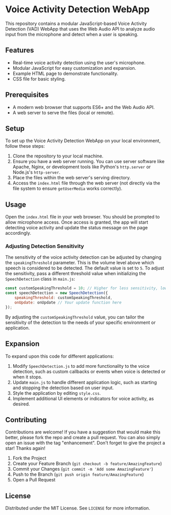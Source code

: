 
# Voice Activity Detection WebApp

This repository contains a modular JavaScript-based Voice Activity Detection (VAD) WebApp that uses the Web Audio API to analyze audio input from the microphone and detect when a user is speaking.

## Features

- Real-time voice activity detection using the user's microphone.
- Modular JavaScript for easy customization and expansion.
- Example HTML page to demonstrate functionality.
- CSS file for basic styling.

## Prerequisites

- A modern web browser that supports ES6+ and the Web Audio API.
- A web server to serve the files (local or remote).

## Setup

To set up the Voice Activity Detection WebApp on your local environment, follow these steps:

1. Clone the repository to your local machine.
2. Ensure you have a web server running. You can use server software like Apache, Nginx, or development tools like Python's `http.server` or Node.js's `http-server`.
3. Place the files within the web server's serving directory.
4. Access the `index.html` file through the web server (not directly via the file system to ensure `getUserMedia` works correctly).

## Usage

Open the `index.html` file in your web browser. You should be prompted to allow microphone access. Once access is granted, the app will start detecting voice activity and update the status message on the page accordingly.

### Adjusting Detection Sensitivity

The sensitivity of the voice activity detection can be adjusted by changing the `speakingThreshold` parameter. This is the volume level above which speech is considered to be detected. The default value is set to `5`. To adjust the sensitivity, pass a different threshold value when initializing the `SpeechDetection` class in `main.js`:

```javascript
const customSpeakingThreshold = 10; // Higher for less sensitivity, lower for more
const speechDetection = new SpeechDetection({
    speakingThreshold: customSpeakingThreshold,
    onUpdate: onUpdate // Your update function here
});
```

By adjusting the `customSpeakingThreshold` value, you can tailor the sensitivity of the detection to the needs of your specific environment or application.

## Expansion

To expand upon this code for different applications:

1. Modify `SpeechDetection.js` to add more functionality to the voice detection, such as custom callbacks or events when voice is detected or when it stops.
2. Update `main.js` to handle different application logic, such as starting and stopping the detection based on user input.
3. Style the application by editing `style.css`.
4. Implement additional UI elements or indicators for voice activity, as desired.

## Contributing

Contributions are welcome! If you have a suggestion that would make this better, please fork the repo and create a pull request. You can also simply open an issue with the tag "enhancement". Don't forget to give the project a star! Thanks again!

1. Fork the Project
2. Create your Feature Branch (`git checkout -b feature/AmazingFeature`)
3. Commit your Changes (`git commit -m 'Add some AmazingFeature'`)
4. Push to the Branch (`git push origin feature/AmazingFeature`)
5. Open a Pull Request

## License

Distributed under the MIT License. See `LICENSE` for more information.

